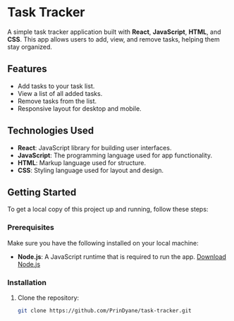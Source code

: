# Task Tracker

A simple task tracker application built with **React**, **JavaScript**, **HTML**, and **CSS**. This app allows users to add, view, and remove tasks, helping them stay organized.

## Features

- Add tasks to your task list.
- View a list of all added tasks.
- Remove tasks from the list.
- Responsive layout for desktop and mobile.

## Technologies Used

- **React**: JavaScript library for building user interfaces.
- **JavaScript**: The programming language used for app functionality.
- **HTML**: Markup language used for structure.
- **CSS**: Styling language used for layout and design.

## Getting Started

To get a local copy of this project up and running, follow these steps:

### Prerequisites

Make sure you have the following installed on your local machine:

- **Node.js**: A JavaScript runtime that is required to run the app. [Download Node.js](https://nodejs.org/)

### Installation

1. Clone the repository:
   ```bash
   git clone https://github.com/PrinDyane/task-tracker.git